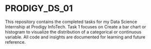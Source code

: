 # PRODIGY_DS_01
This repository contains the completed tasks for my Data Science Internship at Prodigy InfoTech. Task 1 focuses on Create a bar chart or histogram to visualize the distribution of a categorical or continuous variable. All code and insights are documented for learning and future reference.
